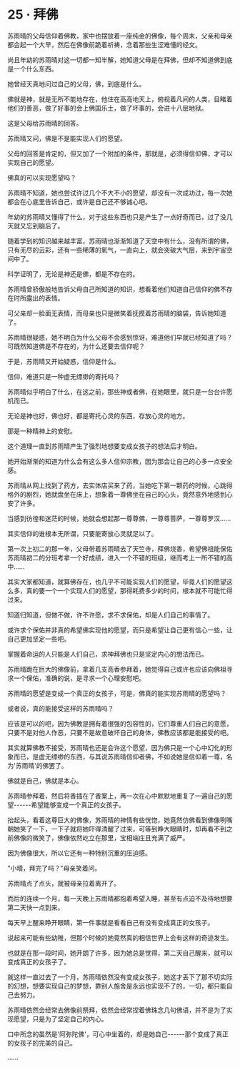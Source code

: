 <link rel="stylesheet" href="../../styles/text.css" />
<h1>25 · 拜佛</h1>

苏雨晴的父母信仰着佛教，家中也摆放着一座纯金的佛像，每个周末，父亲和母亲都会起一个大早，然后在佛像前跪着祈祷，念着那些生涩难懂的经文。

尚且年幼的苏雨晴对这一切都一知半解，她知道父母是在拜佛，但却不知道佛到底是一个什么东西。

她曾经天真地问过自己的父母，佛，到底是什么。

佛就是神，就是无所不能地存在，他住在高高地天上，俯视着凡间的人类，目睹着他们的善恶，做了好事的会上佛国乐土，做了坏事的，会进十八层地狱。

这是父母给苏雨晴的回答。

苏雨晴又问，佛是不是能实现人们的愿望。

父母的回答是肯定的，但又加了一个附加的条件，那就是，必须得信仰佛，才可以实现自己的愿望。

佛真的可以实现愿望吗？

苏雨晴不知道，她也尝试许过几个不大不小的愿望，却没有一次成功过，每一次她都会在心底里告诉自己，或许是自己还不够诚心吧。

年幼的苏雨晴又懂得了什么，对于这些东西也只是产生了一点好奇而已，过了没几天就又忘到脑后了。

随着学到的知识越来越丰富，苏雨晴也渐渐知道了天空中有什么，没有所谓的佛，只有无尽的云彩，还有一些稀薄的氧气，一直向上，就会突破大气层，来到宇宙空间中了。

科学证明了，无论是神还是佛，都是不存在的。

苏雨晴曾骄傲般地告诉父母自己所知道的知识，想看着他们知道自己信仰的佛不存在时所露出的表情。

可父亲却一脸面无表情，而母亲也只是微笑着抚摸着苏雨晴的脑袋，告诉她知道了。

苏雨晴很疑惑，她不明白为什么父母不会感到惊讶，难道他们早就已经知道了吗？可既然知道佛是不存在的，为什么还要去信仰呢？

于是，苏雨晴又开始疑惑，信仰是什么。

信仰，难道只是一种虚无缥缈的寄托吗？

苏雨晴似乎明白了什么，在这之前，那些神或者佛，在她眼里，就只是一台台许愿机而已。

无论是神也好，佛也好，都是寄托心灵的东西，存放心灵的地方。

那是一种精神上的安慰。

这个道理一直到苏雨晴产生了强烈地想要变成女孩子的想法后才明白。

她开始渐渐的知道为什么会有这么多人信仰宗教，因为那会让自己的心多一点安全感。

苏雨晴从网上找到了药方，去实体店买来了药，当她吃下第一颗药的时候，心跳得格外的剧烈，她就盘坐在床上，想象着一尊佛坐在自己的心头，竟然意外地感到心安了许多。

当感到彷徨和迷茫的时候，她就会想起那一尊尊佛，一尊尊菩萨，一尊尊罗汉......

其实信仰的谁根本无所谓，只要能寄放心灵就足以了。

第一次上初二的那一年，父母带着苏雨晴去了天竺寺，拜佛烧香，希望佛祖能保佑苏雨晴初二的分班考拿一个好成绩，进入一个不错的班级，继而考上一所不错的高中......

其实大家都知道，就算佛存在，也几乎不可能实现人们的愿望，毕竟人们的愿望这么多，真的要一个一个实现人们的愿望，那得耗费多少的时间，根本就不可能忙得过来。

知道归知道，但做不做，许不许愿，求不求保佑，却是人们自己的事情了。

或许求个保佑并非真的希望佛实现他的愿望，而只是希望让自己更有信心一些，让自己更加坚定一些吧。

掌握着命运的人只能是人们自己，求神拜佛也只是坚定内心的想法而已。

苏雨晴跪在巨大的佛像前，拿着几支高香参拜着，她觉得自己或许也应该向佛祖寻求一个保佑，准确的说，是寻求一个心理安慰吧。

苏雨晴的愿望是变成一个真正的女孩子，可是，佛真的能实现苏雨晴的愿望吗？

或者说，真的能接受这样的苏雨晴吗？

应该是可以的吧，因为佛教是拥有着很强的包容性的，它们尊重人们自己的意愿，只要不是对他人作恶，只要不是故意破坏自己的身体，佛教应该都是能接受的吧。

其实就算佛教不接受，苏雨晴也还是会许这个愿望，因为佛只是一个心中幻化的形象而已，是虚无缥缈的东西，与其说苏雨晴信仰者佛，不如说她是信仰着一尊，名为'苏雨晴'的佛罢了。

佛就是自己，佛就是本心。

苏雨晴参拜着，然后将香插在了香案上，再一次在心中默默地重复了一遍自己的愿望------希望能够变成一个真正的女孩子。

抬起头，看着这尊巨大的佛像，苏雨晴的神情有些恍惚，她竟然仿佛看到佛像咧嘴朝她笑了一下，一下子就将她吓得清醒了过来，可等到睁大眼睛时，却再看不到之前佛像的微笑了，佛像依然屹立在那里，宝相端庄且充满了威严。

因为佛像很大，所以它还有一种特别沉重的压迫感。

"小晴，拜完了吗？"母亲笑着问。

苏雨晴点了点头，就被母亲拉着离开了。

而后的连续一个月，每一天晚上苏雨晴都抱着希望入睡，甚至有点迫不及待地想要第二天快一点到来。

每天早上醒来睁开眼睛，第一件事就是看看自己有没有变成真正的女孩子。

说起来可能有些幼稚，但那个时候的她竟然真的相信世界上会有这样的奇迹发生。

也就是在那一段时间，她开朗了许多，因为她总是觉得，第二天自己醒来，就可以变成真正的女孩子了。

就这样一直过去了一个月，苏雨晴依然没有变成女孩子，她这才丢下了那不切实际的幻想，想要实现自己的梦想，靠别人施舍是永远也实现不了的，一切，都只能自己去努力。

苏雨晴依然会经常去佛像前祭拜，依然会经常捏着佛珠念几句佛语，并不是为了实现愿望，只是为了坚定自己的内心。

口中所念的虽然是'阿弥陀佛'，可心中坐着的，却是她自己------那个变成了真正的女孩子的完美的自己。

......
